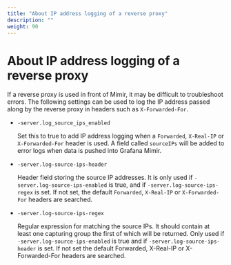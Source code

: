 ```yaml
---
title: "About IP address logging of a reverse proxy"
description: ""
weight: 90
---
```


# About IP address logging of a reverse proxy

If a reverse proxy is used in front of Mimir, it may be difficult to troubleshoot errors. The following settings can be used to log the IP address passed along by the reverse proxy in headers such as `X-Forwarded-For`.

- `-server.log_source_ips_enabled`

  Set this to true to add IP address logging when a `Forwarded`, `X-Real-IP` or `X-Forwarded-For` header is used. A field called `sourceIPs` will be added to error logs when data is pushed into Grafana Mimir.

- `-server.log-source-ips-header`

  Header field storing the source IP addresses. It is only used if `-server.log-source-ips-enabled` is true, and if `-server.log-source-ips-regex` is set. If not set, the default `Forwarded`, `X-Real-IP` or `X-Forwarded-For` headers are searched.

- `-server.log-source-ips-regex`

  Regular expression for matching the source IPs. It should contain at least one capturing group the first of which will be returned. Only used if `-server.log-source-ips-enabled` is true and if `-server.log-source-ips-header` is set. If not set the default Forwarded, X-Real-IP or X-Forwarded-For headers are searched.
